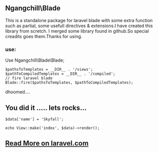 ## Ngangchill\Blade

This is a standalone package for laravel blade with some extra function such as partial, some usefull directives
& extensions.I have created this library from scretch. I merged some library found in github.So special creadits goes them.Thanks for using.

### use:

Use Ngangchill\Blade\Blade;

    $pathsToTemplates = __DIR__ . '/views';
    $pathToCompiledTemplates = __DIR__ . '/compiled';
    // fire laravel blade
    Blade::fire($pathsToTemplates, $pathToCompiledTemplates);

dhoomed....
    
## You did it ..... lets rocks...
    
    
    $data['name'] = 'Skyfall';

    echo View::make('index', $data)->render();
    
## [Read More on laravel.com](https://laravel.com/docs/5.3/blade)
   